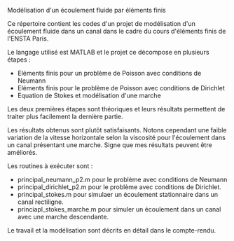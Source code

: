 Modélisation d'un écoulement fluide par éléments finis

Ce répertoire contient les codes d'un projet de modélisation d'un écoulement fluide dans un canal dans le cadre du cours d'éléments finis de l'ENSTA Paris.

Le langage utilisé est MATLAB et le projet ce décompose en plusieurs étapes : 
 - Eléments finis pour un problème de Poisson avec conditions de Neumann
 - Eléments finis pour le problème de Poisson avec conditions de Dirichlet
 - Equation de Stokes et modélisation d'une marche

Les deux premières étapes sont théoriques et leurs résultats permettent de traiter plus facilement la dernière partie.

Les résultats obtenus sont plutôt satisfaisants. Notons cependant une faible variation de la vitesse horizontale selon la viscosité pour l'écoulement dans un canal présentant une marche. Signe que mes résultats peuvent être améliorés.

Les routines à exécuter sont : 
 - principal_neumann_p2.m pour le problème avec conditions de Neumann
 - principal_dirichlet_p2.m pour le problème avec conditions de Dirichlet.
 - principal_stokes.m pour simulaer un écoulement stationnaire dans un canal rectiligne.
 - princiapl_stokes_marche.m pour simuler un écoulement dans un canal avec une marche descendante.

Le travail et la modélisation sont décrits en détail dans le compte-rendu.
